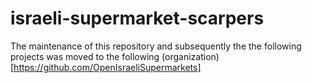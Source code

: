 # israeli-supermarket-scarpers


The maintenance of this repository and subsequently the the following projects was moved to the following (organization)[https://github.com/OpenIsraeliSupermarkets]

